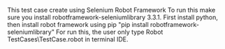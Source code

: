 This test case create using Selenium Robot Framework
To run this make sure you install robotframework-seleniumlibrary 3.3.1. 
First install python, then install robot framework using pip "pip install robotframework-seleniumlibrary" 
For run this, the user only type Robot TestCases\TestCase.robot in terminal IDE.
